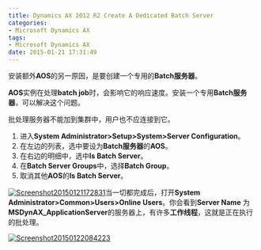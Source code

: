```yaml
---
title: Dynamics AX 2012 R2 Create A Dedicated Batch Server
categories:
- Microsoft Dynamics AX
tags:
- Microsoft Dynamics AX
date: 2015-01-21 17:31:49
---
```


安装额外**AOS**的另一原因，是要创建一个专用的**Batch服务器**。

**AOS**实例在处理**batch job**时，会影响它的响应速度。安装一个专用**Batch服务器**，可以解决这个问题。

批处理服务器不能加到集群中，用户也不应连接到它。


1.  进入**System Administrator&gt;Setup&gt;System&gt;Server Configuration**。
2.  在左边的列表，选中要设为**Batch服务器**的**AOS**。
3.  在右边的明细中，选中**Is Batch Server**。
4.  在**Batch Server Groups**中，选择**Batch Group**。
5.  取消其他**AOS**的**Is Batch Server**。

[![Screenshot20150121172831](http://reinhardhsu.com/wp-content/uploads/2015/01/Screenshot20150121172831.jpg)](http://reinhardhsu.com/wp-content/uploads/2015/01/Screenshot20150121172831.jpg)当一切都完成后，打开**System Administrator&gt;Common&gt;Users&gt;Online Users**。你会看到**Server Name** 为**MSDynAX_ApplicationServer**的服务器上，有许多**工作线程**，这就是正在执行的批处理。

[![Screenshot20150122084223](http://reinhardhsu.com/wp-content/uploads/2015/01/Screenshot20150122084223.jpg)](http://reinhardhsu.com/wp-content/uploads/2015/01/Screenshot20150122084223.jpg)
